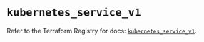 # `kubernetes_service_v1`

Refer to the Terraform Registry for docs: [`kubernetes_service_v1`](https://registry.terraform.io/providers/hashicorp/kubernetes/2.32.0/docs/resources/service_v1).
